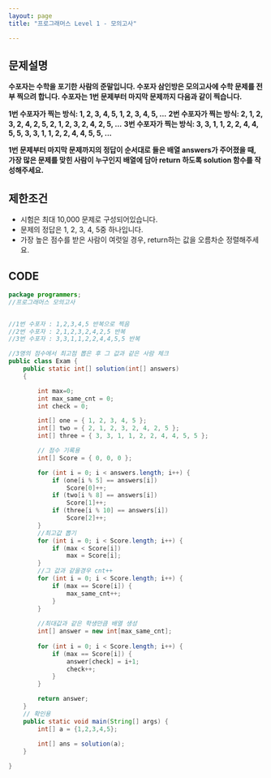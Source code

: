 ```yaml
---
layout: page
title: "프로그래머스 Level 1 - 모의고사"

---
```



## 문제설명

**수포자는 수학을 포기한 사람의 준말입니다. 수포자 삼인방은 모의고사에 수학 문제를 전부 찍으려 합니다. 수포자는 1번 문제부터 마지막 문제까지 다음과 같이 찍습니다.**

**1번 수포자가 찍는 방식: 1, 2, 3, 4, 5, 1, 2, 3, 4, 5, ...**
**2번 수포자가 찍는 방식: 2, 1, 2, 3, 2, 4, 2, 5, 2, 1, 2, 3, 2, 4, 2, 5, ...**
**3번 수포자가 찍는 방식: 3, 3, 1, 1, 2, 2, 4, 4, 5, 5, 3, 3, 1, 1, 2, 2, 4, 4, 5, 5, ...**

**1번 문제부터 마지막 문제까지의 정답이 순서대로 들은 배열 answers가 주어졌을 때, 가장 많은 문제를 맞힌 사람이 누구인지 배열에 담아 return 하도록 solution 함수를 작성해주세요.**





## 제한조건

- 시험은 최대 10,000 문제로 구성되어있습니다.
- 문제의 정답은 1, 2, 3, 4, 5중 하나입니다.
- 가장 높은 점수를 받은 사람이 여럿일 경우, return하는 값을 오름차순 정렬해주세요.





## CODE

```java
package programmers;
//프로그래머스 모의고사


//1번 수포자 : 1,2,3,4,5 반복으로 찍음
//2번 수포자 : 2,1,2,3,2,4,2,5 반복
//3번 수포자 : 3,3,1,1,2,2,4,4,5,5 반복

//3명의 점수에서 최고점 뽑은 후 그 값과 같은 사람 체크
public class Exam {
	public static int[] solution(int[] answers) 
	{

		int max=0;
		int max_same_cnt = 0;
		int check = 0;

		int[] one = { 1, 2, 3, 4, 5 };
		int[] two = { 2, 1, 2, 3, 2, 4, 2, 5 };
		int[] three = { 3, 3, 1, 1, 2, 2, 4, 4, 5, 5 };

		// 점수 기록용
		int[] Score = { 0, 0, 0 };

		for (int i = 0; i < answers.length; i++) {
			if (one[i % 5] == answers[i])
				Score[0]++;
			if (two[i % 8] == answers[i])
				Score[1]++;
			if (three[i % 10] == answers[i])
				Score[2]++;
		}
        //최고값 뽑기
		for (int i = 0; i < Score.length; i++) {
			if (max < Score[i])
				max = Score[i];
		}
        //그 값과 같을경우 cnt++
		for (int i = 0; i < Score.length; i++) {
			if (max == Score[i]) {
				max_same_cnt++;
			}
		}
        
        //최대값과 같은 학생만큼 배열 생성
		int[] answer = new int[max_same_cnt];
        
		for (int i = 0; i < Score.length; i++) {
			if (max == Score[i]) {
				answer[check] = i+1;
				check++;
			}
		}

		return answer;
	}
	// 확인용
	public static void main(String[] args) {
		int[] a = {1,2,3,4,5};
		
		int[] ans = solution(a);
	}

}

```

